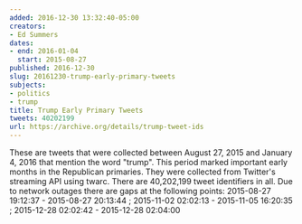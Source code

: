 ```yaml
---
added: 2016-12-30 13:32:40-05:00
creators:
- Ed Summers
dates:
- end: 2016-01-04
  start: 2015-08-27
published: 2016-12-30
slug: 20161230-trump-early-primary-tweets
subjects:
- politics
- trump
title: Trump Early Primary Tweets
tweets: 40202199
url: https://archive.org/details/trump-tweet-ids
---
```


These are tweets that were collected between August 27, 2015 and January 4, 2016 that mention the word "trump". This period marked important early months in the Republican primaries. They were collected from Twitter's streaming API using twarc.
There are 40,202,199 tweet identifiers in all.  Due to network outages there are gaps at the following points: 2015-08-27 19:12:37 - 2015-08-27 20:13:44 ; 2015-11-02 02:02:13 - 2015-11-05 16:20:35 ; 2015-12-28 02:02:42 - 2015-12-28 02:04:00
